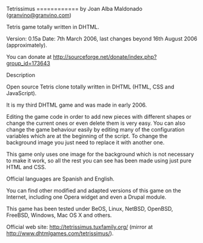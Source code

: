Tetrissimus
============ by Joan Alba Maldonado (granvino@granvino.com)

Tetris game totally written in DHTML.

Version: 0.15a
Date: 7th March 2006, last changes beyond 16th August 2006 (approximately).

You can donate at http://sourceforge.net/donate/index.php?group_id=173643


Description

Open source Tetris clone totally written in DHTML (HTML, CSS and JavaScript).

It is my third DHTML game and was made in early 2006.

Editing the game code in order to add new pieces with different shapes or change the current ones or even delete them is very easy. You can also change the game behaviour easily by editing many of the configuration variables which are at the beginning of the script. To change the background image you just need to replace it with another one.

This game only uses one image for the background which is not necessary to make it work, so all the rest you can see has been made using just pure HTML and CSS.

Official languages are Spanish and English.

You can find other modified and adapted versions of this game on the Internet, including one Opera widget and even a Drupal module.

This game has been tested under BeOS, Linux, NetBSD, OpenBSD, FreeBSD, Windows, Mac OS X and others.


Official web site: http://tetrissimus.tuxfamily.org/ (mirror at http://www.dhtmlgames.com/tetrissimus/).